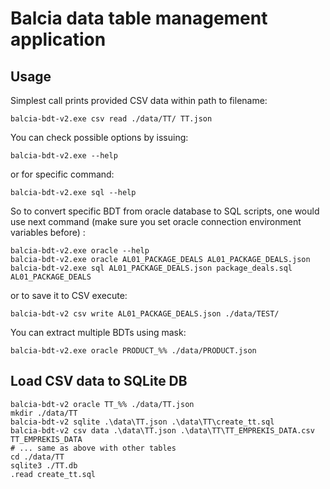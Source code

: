 # Balcia data table management application

## Usage

Simplest call prints provided CSV data within path to filename:

```shell script
balcia-bdt-v2.exe csv read ./data/TT/ TT.json
```

You can check possible options by issuing:

```shell script
balcia-bdt-v2.exe --help
```

or for specific command:

```shell script
balcia-bdt-v2.exe sql --help
```

So to convert specific BDT from oracle database to SQL scripts, one would use next command
(make sure you set oracle connection environment variables before)
:

```shell script
balcia-bdt-v2.exe oracle --help
balcia-bdt-v2.exe oracle AL01_PACKAGE_DEALS AL01_PACKAGE_DEALS.json
balcia-bdt-v2.exe sql AL01_PACKAGE_DEALS.json package_deals.sql AL01_PACKAGE_DEALS
```

or to save it to CSV execute:

```shell script
balcia-bdt-v2 csv write AL01_PACKAGE_DEALS.json ./data/TEST/
```

You can extract multiple BDTs using mask:

```shell script
balcia-bdt-v2.exe oracle PRODUCT_%% ./data/PRODUCT.json
```

## Load CSV data to SQLite DB

```shell script
balcia-bdt-v2 oracle TT_%% ./data/TT.json
mkdir ./data/TT
balcia-bdt-v2 sqlite .\data\TT.json .\data\TT\create_tt.sql
balcia-bdt-v2 csv data .\data\TT.json .\data\TT\TT_EMPREKIS_DATA.csv TT_EMPREKIS_DATA
# ... same as above with other tables
cd ./data/TT
sqlite3 ./TT.db
.read create_tt.sql
```


